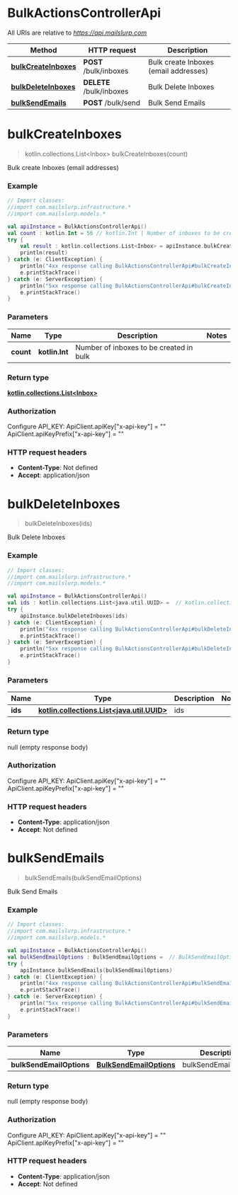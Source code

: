 # BulkActionsControllerApi

All URIs are relative to *https://api.mailslurp.com*

Method | HTTP request | Description
------------- | ------------- | -------------
[**bulkCreateInboxes**](BulkActionsControllerApi#bulkCreateInboxes) | **POST** /bulk/inboxes | Bulk create Inboxes (email addresses)
[**bulkDeleteInboxes**](BulkActionsControllerApi#bulkDeleteInboxes) | **DELETE** /bulk/inboxes | Bulk Delete Inboxes
[**bulkSendEmails**](BulkActionsControllerApi#bulkSendEmails) | **POST** /bulk/send | Bulk Send Emails


<a name="bulkCreateInboxes"></a>
# **bulkCreateInboxes**
> kotlin.collections.List&lt;Inbox&gt; bulkCreateInboxes(count)

Bulk create Inboxes (email addresses)

### Example
```kotlin
// Import classes:
//import com.mailslurp.infrastructure.*
//import com.mailslurp.models.*

val apiInstance = BulkActionsControllerApi()
val count : kotlin.Int = 56 // kotlin.Int | Number of inboxes to be created in bulk
try {
    val result : kotlin.collections.List<Inbox> = apiInstance.bulkCreateInboxes(count)
    println(result)
} catch (e: ClientException) {
    println("4xx response calling BulkActionsControllerApi#bulkCreateInboxes")
    e.printStackTrace()
} catch (e: ServerException) {
    println("5xx response calling BulkActionsControllerApi#bulkCreateInboxes")
    e.printStackTrace()
}
```

### Parameters

Name | Type | Description  | Notes
------------- | ------------- | ------------- | -------------
 **count** | **kotlin.Int**| Number of inboxes to be created in bulk |

### Return type

[**kotlin.collections.List&lt;Inbox&gt;**](Inbox)

### Authorization


Configure API_KEY:
    ApiClient.apiKey["x-api-key"] = ""
    ApiClient.apiKeyPrefix["x-api-key"] = ""

### HTTP request headers

 - **Content-Type**: Not defined
 - **Accept**: application/json

<a name="bulkDeleteInboxes"></a>
# **bulkDeleteInboxes**
> bulkDeleteInboxes(ids)

Bulk Delete Inboxes

### Example
```kotlin
// Import classes:
//import com.mailslurp.infrastructure.*
//import com.mailslurp.models.*

val apiInstance = BulkActionsControllerApi()
val ids : kotlin.collections.List<java.util.UUID> =  // kotlin.collections.List<java.util.UUID> | ids
try {
    apiInstance.bulkDeleteInboxes(ids)
} catch (e: ClientException) {
    println("4xx response calling BulkActionsControllerApi#bulkDeleteInboxes")
    e.printStackTrace()
} catch (e: ServerException) {
    println("5xx response calling BulkActionsControllerApi#bulkDeleteInboxes")
    e.printStackTrace()
}
```

### Parameters

Name | Type | Description  | Notes
------------- | ------------- | ------------- | -------------
 **ids** | [**kotlin.collections.List&lt;java.util.UUID&gt;**](java.util.UUID)| ids |

### Return type

null (empty response body)

### Authorization


Configure API_KEY:
    ApiClient.apiKey["x-api-key"] = ""
    ApiClient.apiKeyPrefix["x-api-key"] = ""

### HTTP request headers

 - **Content-Type**: application/json
 - **Accept**: Not defined

<a name="bulkSendEmails"></a>
# **bulkSendEmails**
> bulkSendEmails(bulkSendEmailOptions)

Bulk Send Emails

### Example
```kotlin
// Import classes:
//import com.mailslurp.infrastructure.*
//import com.mailslurp.models.*

val apiInstance = BulkActionsControllerApi()
val bulkSendEmailOptions : BulkSendEmailOptions =  // BulkSendEmailOptions | bulkSendEmailOptions
try {
    apiInstance.bulkSendEmails(bulkSendEmailOptions)
} catch (e: ClientException) {
    println("4xx response calling BulkActionsControllerApi#bulkSendEmails")
    e.printStackTrace()
} catch (e: ServerException) {
    println("5xx response calling BulkActionsControllerApi#bulkSendEmails")
    e.printStackTrace()
}
```

### Parameters

Name | Type | Description  | Notes
------------- | ------------- | ------------- | -------------
 **bulkSendEmailOptions** | [**BulkSendEmailOptions**](BulkSendEmailOptions)| bulkSendEmailOptions |

### Return type

null (empty response body)

### Authorization


Configure API_KEY:
    ApiClient.apiKey["x-api-key"] = ""
    ApiClient.apiKeyPrefix["x-api-key"] = ""

### HTTP request headers

 - **Content-Type**: application/json
 - **Accept**: Not defined


